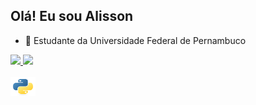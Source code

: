 ## Olá! Eu sou Alisson

- 🔭 Estudante da Universidade Federal de Pernambuco


<div>
  <a href="https://github.com/alisssantos">
  <img height="180em" src="https://github-readme-stats.vercel.app/api?username=alisssantos&show_icons=true&theme=dracula&include_all_commits=true&count_private=true"/>
  <img height="180em" src="https://github-readme-stats.vercel.app/api/top-langs/?username=alisssantos&layout=compact&langs_count=7&theme=dracula"/>
</div>
  <div style="display: inline_block"><br>
  <img align="center" alt="Rafa-Python" height="30" width="40" src="https://raw.githubusercontent.com/devicons/devicon/master/icons/python/python-original.svg">
</div>

